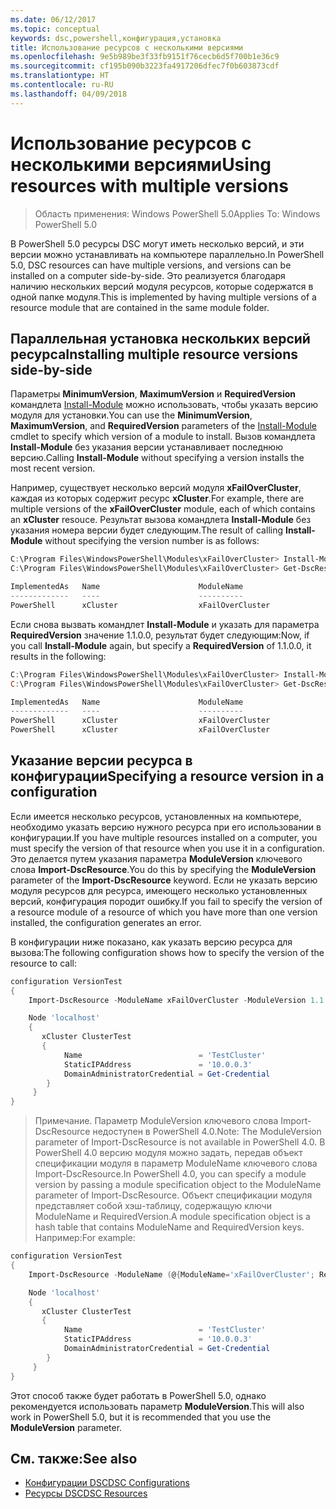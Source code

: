 ```yaml
---
ms.date: 06/12/2017
ms.topic: conceptual
keywords: dsc,powershell,конфигурация,установка
title: Использование ресурсов с несколькими версиями
ms.openlocfilehash: 9e5b989be3f33fb9151f76cecb6d5f700b1e36c9
ms.sourcegitcommit: cf195b090b3223fa4917206dfec7f0b603873cdf
ms.translationtype: HT
ms.contentlocale: ru-RU
ms.lasthandoff: 04/09/2018
---
```

# <a name="using-resources-with-multiple-versions"></a><span data-ttu-id="66278-103">Использование ресурсов с несколькими версиями</span><span class="sxs-lookup"><span data-stu-id="66278-103">Using resources with multiple versions</span></span>

> <span data-ttu-id="66278-104">Область применения: Windows PowerShell 5.0</span><span class="sxs-lookup"><span data-stu-id="66278-104">Applies To: Windows PowerShell 5.0</span></span>

<span data-ttu-id="66278-105">В PowerShell 5.0 ресурсы DSC могут иметь несколько версий, и эти версии можно устанавливать на компьютере параллельно.</span><span class="sxs-lookup"><span data-stu-id="66278-105">In PowerShell 5.0, DSC resources can have multiple versions, and versions can be installed on a computer side-by-side.</span></span> <span data-ttu-id="66278-106">Это реализуется благодаря наличию нескольких версий модуля ресурсов, которые содержатся в одной папке модуля.</span><span class="sxs-lookup"><span data-stu-id="66278-106">This is implemented by having multiple versions of a resource module that are contained in the same module folder.</span></span>

## <a name="installing-multiple-resource-versions-side-by-side"></a><span data-ttu-id="66278-107">Параллельная установка нескольких версий ресурса</span><span class="sxs-lookup"><span data-stu-id="66278-107">Installing multiple resource versions side-by-side</span></span>

<span data-ttu-id="66278-108">Параметры **MinimumVersion**, **MaximumVersion** и **RequiredVersion** командлета [Install-Module](https://technet.microsoft.com/library/dn807162.aspx) можно использовать, чтобы указать версию модуля для установки.</span><span class="sxs-lookup"><span data-stu-id="66278-108">You can use the **MinimumVersion**, **MaximumVersion**, and **RequiredVersion** parameters of the [Install-Module](https://technet.microsoft.com/library/dn807162.aspx) cmdlet to specify which version of a module to install.</span></span> <span data-ttu-id="66278-109">Вызов командлета **Install-Module** без указания версии устанавливает последнюю версию.</span><span class="sxs-lookup"><span data-stu-id="66278-109">Calling **Install-Module** without specifying a version installs the most recent version.</span></span>

<span data-ttu-id="66278-110">Например, существует несколько версий модуля **xFailOverCluster**, каждая из которых содержит ресурс **xCluster**.</span><span class="sxs-lookup"><span data-stu-id="66278-110">For example, there are multiple versions of the **xFailOverCluster** module, each of which contains an **xCluster** resouce.</span></span> <span data-ttu-id="66278-111">Результат вызова командлета **Install-Module** без указания номера версии будет следующим.</span><span class="sxs-lookup"><span data-stu-id="66278-111">The result of calling **Install-Module** without specifying the version number is as follows:</span></span>

```powershell
C:\Program Files\WindowsPowerShell\Modules\xFailOverCluster> Install-Module xFailOverCluster
C:\Program Files\WindowsPowerShell\Modules\xFailOverCluster> Get-DscResource xCluster

ImplementedAs   Name                      ModuleName                     Version    Properties
-------------   ----                      ----------                     -------    ----------
PowerShell      xCluster                  xFailOverCluster               1.2.0.0    {DomainAdministratorCredential, ...
```

<span data-ttu-id="66278-112">Если снова вызвать командлет **Install-Module** и указать для параметра **RequiredVersion** значение 1.1.0.0, результат будет следующим:</span><span class="sxs-lookup"><span data-stu-id="66278-112">Now, if you call **Install-Module** again, but specify a **RequiredVersion** of 1.1.0.0, it results in the following:</span></span>

```powershell
C:\Program Files\WindowsPowerShell\Modules\xFailOverCluster> Install-Module xFailOverCluster -RequiredVersion 1.1
C:\Program Files\WindowsPowerShell\Modules\xFailOverCluster> Get-DscResource xCluster

ImplementedAs   Name                      ModuleName                     Version    Properties
-------------   ----                      ----------                     -------    ----------
PowerShell      xCluster                  xFailOverCluster               1.1        {DomainAdministratorCredential, Name, ...
PowerShell      xCluster                  xFailOverCluster               1.2.0.0    {DomainAdministratorCredential, Name, ...
```

## <a name="specifying-a-resource-version-in-a-configuration"></a><span data-ttu-id="66278-113">Указание версии ресурса в конфигурации</span><span class="sxs-lookup"><span data-stu-id="66278-113">Specifying a resource version in a configuration</span></span>

<span data-ttu-id="66278-114">Если имеется несколько ресурсов, установленных на компьютере, необходимо указать версию нужного ресурса при его использовании в конфигурации.</span><span class="sxs-lookup"><span data-stu-id="66278-114">If you have multiple resources installed on a computer, you must specify the version of that resource when you use it in a configuration.</span></span> <span data-ttu-id="66278-115">Это делается путем указания параметра **ModuleVersion** ключевого слова **Import-DscResource**.</span><span class="sxs-lookup"><span data-stu-id="66278-115">You do this by specifying the **ModuleVersion** parameter of the **Import-DscResource** keyword.</span></span> <span data-ttu-id="66278-116">Если не указать версию модуля ресурсов для ресурса, имеющего несколько установленных версий, конфигурация породит ошибку.</span><span class="sxs-lookup"><span data-stu-id="66278-116">If you fail to specify the version of a resource module of a resource of which you have more than one version installed, the configuration generates an error.</span></span>

<span data-ttu-id="66278-117">В конфигурации ниже показано, как указать версию ресурса для вызова:</span><span class="sxs-lookup"><span data-stu-id="66278-117">The following configuration shows how to specify the version of the resource to call:</span></span>

```powershell
configuration VersionTest
{
    Import-DscResource -ModuleName xFailOverCluster -ModuleVersion 1.1

    Node 'localhost'
    {
       xCluster ClusterTest
       {
            Name                          = 'TestCluster'
            StaticIPAddress               = '10.0.0.3'
            DomainAdministratorCredential = Get-Credential
        }
     }
}
```

><span data-ttu-id="66278-118">Примечание. Параметр ModuleVersion ключевого слова Import-DscResource недоступен в PowerShell 4.0.</span><span class="sxs-lookup"><span data-stu-id="66278-118">Note: The ModuleVersion parameter of Import-DscResource is not available in PowerShell 4.0.</span></span> <span data-ttu-id="66278-119">В PowerShell 4.0 версию модуля можно задать, передав объект спецификации модуля в параметр ModuleName ключевого слова Import-DscResource.</span><span class="sxs-lookup"><span data-stu-id="66278-119">In PowerShell 4.0, you can specify a module version by passing a module specification object to the ModuleName parameter of Import-DscResource.</span></span> <span data-ttu-id="66278-120">Объект спецификации модуля представляет собой хэш-таблицу, содержащую ключи ModuleName и RequiredVersion.</span><span class="sxs-lookup"><span data-stu-id="66278-120">A module specification object is a hash table that contains ModuleName and RequiredVersion  keys.</span></span> <span data-ttu-id="66278-121">Например:</span><span class="sxs-lookup"><span data-stu-id="66278-121">For example:</span></span>

```powershell
configuration VersionTest
{
    Import-DscResource -ModuleName (@{ModuleName='xFailOverCluster'; RequiredVersion='1.1'} )

    Node 'localhost'
    {
       xCluster ClusterTest
       {
            Name                          = 'TestCluster'
            StaticIPAddress               = '10.0.0.3'
            DomainAdministratorCredential = Get-Credential
        }
     }
}
```

<span data-ttu-id="66278-122">Этот способ также будет работать в PowerShell 5.0, однако рекомендуется использовать параметр **ModuleVersion**.</span><span class="sxs-lookup"><span data-stu-id="66278-122">This will also work in PowerShell 5.0, but it is recommended that you use the **ModuleVersion** parameter.</span></span>

## <a name="see-also"></a><span data-ttu-id="66278-123">См. также:</span><span class="sxs-lookup"><span data-stu-id="66278-123">See also</span></span>
* [<span data-ttu-id="66278-124">Конфигурации DSC</span><span class="sxs-lookup"><span data-stu-id="66278-124">DSC Configurations</span></span>](configurations.md)
* [<span data-ttu-id="66278-125">Ресурсы DSC</span><span class="sxs-lookup"><span data-stu-id="66278-125">DSC Resources</span></span>](resources.md)